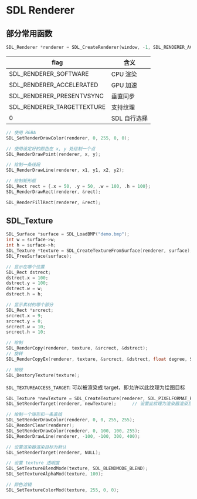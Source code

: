 # SDL Renderer

## 部分常用函数

```c
SDL_Renderer *renderer = SDL_CreateRenderer(window, -1, SDL_RENDERER_ACCELERATED);
```

|flag|含义|
|---------------------|-------|
|SDL_RENDERER_SOFTWARE|CPU 渲染|
|SDL_RENDERER_ACCELERATED|GPU 加速|
|SDL_RENDERER_PRESENTVSYNC|垂直同步|
|SDL_RENDERER_TARGETTEXTURE|支持纹理|
|0|SDL 自行选择|

```c
// 使用 RGBA
SDL_SetRenderDrawColor(renderer, 0, 255, 0, 0);
```

```c
// 使用设定好的颜色在 x, y 处绘制一个点
SDL_RenderDrawPoint(renderer, x, y);
```

```c
// 绘制一条线段
SDL_RenderDrawLine(renderer, x1, y1, x2, y2);
```

```c
// 绘制矩形框
SDL_Rect rect = {.x = 50, .y = 50, .w = 100, .h = 100};
SDL_RenderDrawRect(renderer, &rect);
```

```c
SDL_RenderFillRect(renderer, &rect);
```

## SDL_Texture


```cpp
SDL_Surface *surface = SDL_LoadBMP("demo.bmp");
int w = surface->w;
int h = surface->h;
SDL_Texture *texture = SDL_CreateTextureFromSurface(renderer, surface);
SDL_FreeSurface(surface);

// 显示在哪个位置
SDL_Rect dstrect;
dstrect.x = 100;
dstrect.y = 100;
dstrect.w = w;
dstrect.h = h;

// 显示素材的哪个部分
SDL_Rect *srcrect;
srcrect.x = 9;
srcrect.y = 0;
srcrect.w = 10;
srcrect.h = 10;

// 绘制
SDL_RenderCopy(renderer, texture, &srcrect, &dstrect);
// 旋转
SDL_RenderCopyEx(renderer, texture, &srcrect, &dstrect, float degree, SDL_Point *rotateCenter, SDL_FLIP_NONE);

// 销毁
SDL_DestoryTexture(texture);
```


<code>SDL_TEXTUREACCESS_TARGET</code>: 可以被渲染成 target，即允许以此纹理为绘图目标

```cpp
SDL_Texture *newTexture = SDL_CreateTexture(renderer, SDL_PIXELFORMAT_RGBA8888, SDL_TEXTUREACCESS_TARGET|SDL_TEXTUREACCESS_STATIC, w, h);
SDL_SetRenderTarget(renderer, newTexture);		// 设置此纹理为渲染器渲染目标

// 绘制一个矩形和一条直线
SDL_SetRenderDrawColor(renderer, 0, 0, 255, 255);
SDL_RenderClear(renderer);
SDL_SetRenderDrawColor(renderer, 0, 100, 100, 255);
SDL_RenderDrawLine(renderer, -100, -100, 300, 400);

// 设置渲染器渲染目标为默认
SDL_SetRenderTarget(renderer, NULL);
```

```cpp
// 设置 texture 透明度
SDL_SetTextureBlendMode(texture, SDL_BLENDMODE_BLEND);
SDL_SetTextureAlphaMod(texture, 100);
```


```cpp
// 颜色滤镜
SDL_SetTextureColorMod(texture, 255, 0, 0);
```
